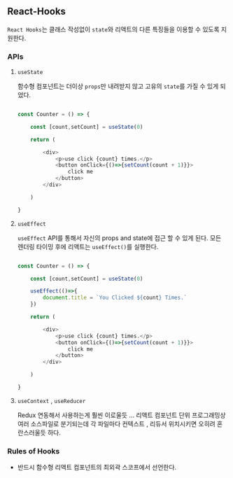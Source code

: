 ## React-Hooks

`React Hooks`는 클래스 작성없이 `state`와 리액트의 다른 특징들을 이용할 수 있도록 지원한다.

### APIs

1. `useState`

    함수형 컴포넌트는 더이상 `props`만 내려받지 않고 고유의 `state`를 가질 수 있게 되었다.
    
    ```javascript
    
    const Counter = () => {
    
        const [count,setCount] = useState(0)
    
        return (
    
            <div>
                <p>use click {count} times.</p>
                <button onClick={()=>{setCount(count + 1)}}>
                    click me
                </button>
            </div>
    
        )
    
    }
    
    ```

2. `useEffect`

    `useEffect` API를 통해서 자신의 props and state에 접근 할 수 있게 된다. 모든 렌더링 타이밍 후에 리액트는 `useEffect()`를 실행한다.
    
    ```javascript
    
    const Counter = () => {
    
        const [count,setCount] = useState(0)
    
        useEffect(()=>{
            document.title = `You Clicked ${count} Times.`
        })
    
        return (
    
            <div>
                <p>use click {count} times.</p>
                <button onClick={()=>{setCount(count + 1)}}>
                    click me
                </button>
            </div>
    
        )
    
    }

    ```

3. `useContext` , `useReducer`

    Redux 연동해서 사용하는게 훨씬 이로울듯 ... 리액트 컴포넌트 단위 프로그래밍상 여러 소스파일로 분기되는데 각 파일마다 컨텍스트 , 리듀서 위치시키면
    오히려 혼란스러울듯 하다.
    
### Rules of Hooks

- 반드시 함수형 리액트 컴포넌트의 최외곽 스코프에서 선언한다.

